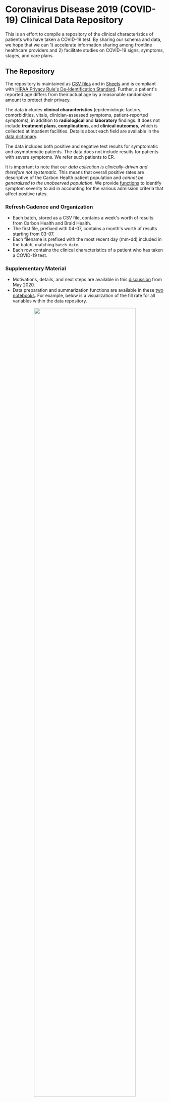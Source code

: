 # Coronavirus Disease 2019 (COVID-19) Clinical Data Repository

This is an effort to compile a repository of the clinical characteristics of patients who have taken a COVID-19 test. By sharing our schema and data, we hope that we can 1) accelerate information sharing among frontline healthcare providers and 2) facilitate studies on COVID-19 signs, symptoms, stages, and care plans.

## The Repository

The repository is maintained as [CSV files](https://github.com/mdcollab/covidclinicaldata/tree/master/data/) and in <a href="https://docs.google.com/spreadsheets/d/11IuOqJ_L0wYcbDqovmDaASR2aae79I5a9wpGVOuQ9bU/edit?usp=sharing" target="_blank">Sheets</a> and is compliant with <a href="https://www.hhs.gov/hipaa/for-professionals/privacy/special-topics/de-identification/index.html#standard" target="_blank">HIPAA Privacy Rule's De-Identification Standard</a>. Further, a patient's reported age differs from their actual age by a reasonable randomized amount to protect their privacy. 

The data includes **clinical characteristics** (epidemiologic factors, comorbidities, vitals, clinician-assessed symptoms, patient-reported symptoms), in addition to **radiological** and **laboratory** findings. It does not include **treatment plans**, **complications**, and **clinical outcomes**, which is collected at inpatient facilities. Details about each field are available in the <a href="https://docs.google.com/spreadsheets/d/1p9rtv2LjVCPb54MdGe8ZqJ1zF3McIFnzq-ZhhjWgguI/edit?usp=sharing" target="_blank">data dictionary</a>.

The data includes both positive and negative test results for symptomatic and asymptomatic patients. The data does not include results for patients with severe symptoms. We refer such patients to ER.

It is important to note that our _data collection is clinically-driven and therefore not systematic_. This means that overall positive rates are descriptive of the Carbon Health patient population and _cannot be generalized to the unobserved population_. We provide [functions](https://github.com/mdcollab/covidclinicaldata/blob/master/notebooks/a_utils.ipynb) to identify symptom severity to aid in accounting for the various admission criteria that affect positive rates.

### Refresh Cadence and Organization 

* Each batch, stored as a CSV file, contains a week's worth of results from Carbon Health and Braid Health.
* The first file, prefixed with 04-07, contains a month's worth of results starting from 03-07.  
* Each filename is prefixed with the most recent day (mm-dd) included in the batch, matching `batch_date`.
* Each row contains the clinical characteristics of a patient who has taken a COVID-19 test. 

### Supplementary Material

* Motivations, details, and next steps are available in this [discussion](https://twitter.com/erenbali/status/1261083321158770689?s=20) from May 2020.
* Data preparation and summarization functions are available in these [two notebooks](https://github.com/mdcollab/covidclinicaldata/tree/master/notebooks/). For example, below is a visualization of the fill rate for all variables within the data repository.

<center><img src="charts/06-16_fill_rate.png" width="80%"></center>

## Data Contributors and Supporters

### Carbon Health — Clinical characteristics and laboratory findings

- Website: <a href="https://carbonhealth.com/coronavirus" target="_blank">Carbon Health</a>
- Twitter: <a href="https://twitter.com/CarbonHealth" target="_blank">@CarbonHealth</a>
- Email: <covidclinicaldata@carbonhealth.com>
- Notes: 
    * Carbon Health began COVID-19 testing with the SARS-CoV-2 RNA RT-PCR test on 03-04-20. 
    * The data includes the **clinical characteristics** (epi factors, comorbidities, vitals, clinician-assessed symptoms, patient-reported symptoms) and **laboratory results** of patients on the date of service.
- Acknowledgements:
  - Data Science Team: [Nosheen Moosvi](https://www.linkedin.com/in/nosheen-moosvi-82a31883/), [Rebekkah Ismakov](https://www.linkedin.com/in/rismakov/), [Pardis Noorzad](https://djpardis.com)
  - Clinical Team: [Greg Burrell](https://www.linkedin.com/in/gregburrell/),  [Haritha Atluri](https://www.linkedin.com/in/harithaatluri/), [Roger Wu](https://www.linkedin.com/in/roger-wu-md-mba-facep-b91844a/), [Caesar Djavaherian](https://www.linkedin.com/in/caesar-djavaherian/), [Sujal Mandavia](https://www.linkedin.com/in/sujal-mandavia-03664414/)
    
| <img src="contributors/logos/carbon_health.png" width="60%"> | <img src="contributors/samples/carbon_health_dictionary.png" width="90%"> |
|:--:| :--: |
| Carbon Health Logo | <a href="https://docs.google.com/spreadsheets/d/1p9rtv2LjVCPb54MdGe8ZqJ1zF3McIFnzq-ZhhjWgguI/edit?usp=sharing" target="_blank">Data Dictionary</a> |

### Braid Health — Chest x-rays, findings, labels, and clinician impressions

- Website: <a href="https://braid.health/www" target="_blank">Braid Health</a>
- Twitter: <a href="https://twitter.com/BraidHealth" target="_blank">@BraidHealth</a>
- Email: <vivian@braid.health> and <k@braid.health>
- Notes:
    * Braid Health data is joined with Carbon Health data using the MRN and encounter ID fields, which are subsequently removed.
    * The **radiological data** includes findings, clinician impressions, labels, and links to chest x-rays on the Braid Health website. 
    * The website UI allows for closer inspection by researchers and radiologists. 
    * The images can be downloaded for image processing and classification studies.
- Acknowledgements:
  - Data Engineering: [Kevin Quennesson](https://www.linkedin.com/in/qevni/), [Daniel Hasegan](https://www.linkedin.com/in/dhasegan/), [Üstün Özgür](https://www.linkedin.com/in/ustunozgur/)
  - Product Design: [Alessandro Sabatelli](https://www.linkedin.com/in/s4l4x/)
  - Clinical: [Rajni Natesan](https://www.linkedin.com/in/rajninatesan/), [Vivian Liu](https://www.linkedin.com/in/viviandliu/)

| <img src="contributors/logos/braid_health.png" width="60%"> |  <img src="contributors/samples/braid_health_c_xray.png" width="80%"> |
|:--:| :--:| 
| Braid Health Logo | <a href="https://braid.health/viewer/study/6905c8c988d201379dd932fa5ba650125d89bc5bddfa6a4df9f4338cbd2326f2?key=BIo8HvL8W_dy__4IdBFd1pxP3xoibTLfRwG4ErLo9Okog3RzXmcB0VJL-7onLz9PlL4OpSzut_hzZZGPnC6LX0&lab=sars"  target="_blank">Sample Chest X-ray</a> |

### Supporters

Special thanks to <a href="https://twitter.com/erenbali" target="_blank">Eren Bali</a>, <a href="https://braid.health/www" target="_blank">Kevin Quennesson</a>, <a href="https://profiles.stanford.edu/nigam-shah" target="_blank">Nigam Shah</a>, [Andrew Therriault](https://www.andrewtherriault.com/), [Omer Koren](https://www.linkedin.com/in/omer-koren-24a3a762/), and [Andrew Pikul](http://ajpikul.com) for their support of this effort and for their feedback.

### Call for Data 

To ensure this data is representative of cases with varying severity levels and symptoms, we are requesting data from **outpatient test centers** and **inpatient healthcare facilities** which are treating COVID-19. Please use the <a href="https://docs.google.com/spreadsheets/d/1p9rtv2LjVCPb54MdGe8ZqJ1zF3McIFnzq-ZhhjWgguI/edit?usp=sharing" target="_blank">data dictionary</a> to prepare the data. Please send data and inquiries to <covidclinicaldata@carbonhealth.com>. 

## Research Contributors

Please share any studies on this data via email or a <a href="https://github.com/mdcollab/covidclinicaldata" target="_blank">pull request</a>. 
<!-- Please keep this section consistent with the "Data Contributors" section. -->

### Call for Research 

Please use the format below to cite the data repository in your studies.

```
@dataset{2020covidclinicaldata,
  author =       {Carbon Health and Braid Health},
  title =        {Coronavirus Disease 2019 (COVID-19) Clinical Data Repository},
  howpublished = {Accessed from \url{https://covidclinicaldata.org/.}},
  year =         2020,
  version =      {4.0}
}
```

## Data Sharing Agreement

This work is licensed under a <a rel="license" href="http://creativecommons.org/licenses/by-nc-sa/4.0/"  target="_blank">Creative Commons Attribution-NonCommercial-ShareAlike 4.0 International License</a>.

<a rel="license" href="http://creativecommons.org/licenses/by-nc-sa/4.0/"  target="_blank"><img alt="Creative Commons Licence" style="border-width:0" src="https://i.creativecommons.org/l/by-nc-sa/4.0/88x31.png" /></a>